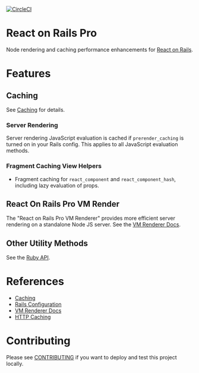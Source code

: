 [![CircleCI](https://circleci.com/gh/shakacode/react_on_rails_pro.svg?style=svg&circle-token=faed0841684a8e88fcf06945ef2b62ded3b124a8)](https://circleci.com/gh/shakacode/react_on_rails_pro)

# React on Rails Pro

Node rendering and caching performance enhancements for [React on Rails](https://github.com/shakacode/react_on_rails).

# Features

## Caching
See [Caching](./docs/caching.md) for details.

### Server Rendering
Server rendering JavaScript evaluation is cached if `prerender_caching` is turned on in your Rails config. This applies to all JavaScript evaluation methods.

### Fragment Caching View Helpers
* Fragment caching for `react_component` and `react_component_hash`, including lazy evaluation of props. 

## React On Rails Pro VM Render
The "React on Rails Pro VM Renderer" provides more efficient server rendering on a standalone Node JS server.
See the [VM Renderer Docs](docs/vm-renderer/basics.md).

## Other Utility Methods
See the [Ruby API](docs/ruby-api.md).

# References

* [Caching](./docs/caching.md)
* [Rails Configuration](./docs/configuration.md)
* [VM Renderer Docs](./docs/vm-renderer/basics.md)
* [HTTP Caching](./docs/http-caching.md)

# Contributing
Please see [CONTRIBUTING](CONTRIBUTING.md) if you want to deploy and test this project locally.
